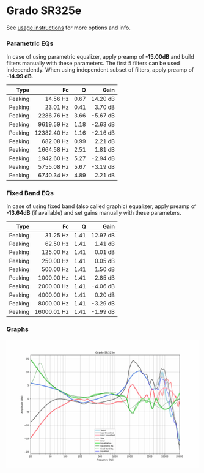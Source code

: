 # Grado SR325e
See [usage instructions](https://github.com/jaakkopasanen/AutoEq#usage) for more options and info.

### Parametric EQs
In case of using parametric equalizer, apply preamp of **-15.00dB** and build filters manually
with these parameters. The first 5 filters can be used independently.
When using independent subset of filters, apply preamp of **-14.99 dB**.

| Type    | Fc          |    Q | Gain     |
|--------:|------------:|-----:|---------:|
| Peaking | 14.56 Hz    | 0.67 | 14.20 dB |
| Peaking | 23.01 Hz    | 0.41 | 3.70 dB  |
| Peaking | 2286.76 Hz  | 3.66 | -5.67 dB |
| Peaking | 9619.59 Hz  | 1.18 | -2.63 dB |
| Peaking | 12382.40 Hz | 1.16 | -2.16 dB |
| Peaking | 682.08 Hz   | 0.99 | 2.21 dB  |
| Peaking | 1664.58 Hz  | 2.51 | 1.81 dB  |
| Peaking | 1942.60 Hz  | 5.27 | -2.94 dB |
| Peaking | 5755.08 Hz  | 5.67 | -3.19 dB |
| Peaking | 6740.34 Hz  | 4.89 | 2.21 dB  |

### Fixed Band EQs
In case of using fixed band (also called graphic) equalizer, apply preamp of **-13.64dB**
(if available) and set gains manually with these parameters.

| Type    | Fc          |    Q | Gain     |
|--------:|------------:|-----:|---------:|
| Peaking | 31.25 Hz    | 1.41 | 12.97 dB |
| Peaking | 62.50 Hz    | 1.41 | 1.41 dB  |
| Peaking | 125.00 Hz   | 1.41 | 0.01 dB  |
| Peaking | 250.00 Hz   | 1.41 | 0.05 dB  |
| Peaking | 500.00 Hz   | 1.41 | 1.50 dB  |
| Peaking | 1000.00 Hz  | 1.41 | 2.85 dB  |
| Peaking | 2000.00 Hz  | 1.41 | -4.06 dB |
| Peaking | 4000.00 Hz  | 1.41 | 0.20 dB  |
| Peaking | 8000.00 Hz  | 1.41 | -3.29 dB |
| Peaking | 16000.01 Hz | 1.41 | -1.99 dB |

### Graphs
![](./Grado%20SR325e.png)